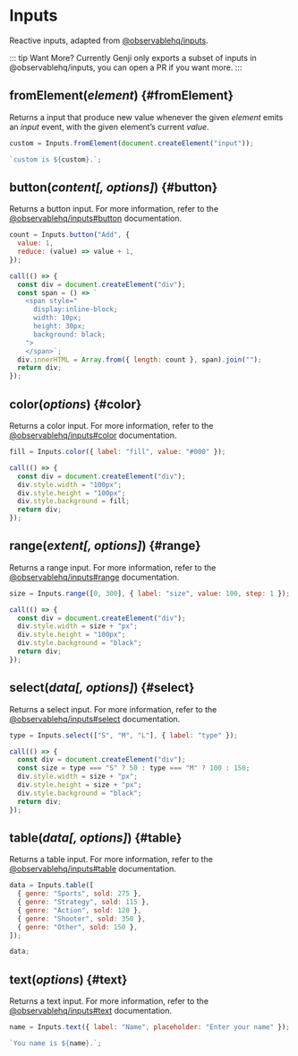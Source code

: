 # Inputs

Reactive inputs, adapted from [@observablehq/inputs](https://github.com/observablehq/inputs).

::: tip Want More?
Currently Genji only exports a subset of inputs in @observablehq/inputs, you can open a PR if you want more.
:::

## fromElement(_element_) {#fromElement}

Returns a input that produce new value whenever the given _element_ emits an _input_ event, with the given element’s current _value_.

```js eval
custom = Inputs.fromElement(document.createElement("input"));
```

```js eval
`custom is ${custom}.`;
```

## button(_content[, options]_) {#button}

Returns a button input. For more information, refer to the [@observablehq/inputs#button](https://github.com/observablehq/inputs?tab=readme-ov-file#button) documentation.

```js eval
count = Inputs.button("Add", {
  value: 1,
  reduce: (value) => value + 1,
});
```

```js eval
call(() => {
  const div = document.createElement("div");
  const span = () => `
    <span style="
      display:inline-block;
      width: 10px;
      height: 30px;
      background: black;
    ">
    </span>`;
  div.innerHTML = Array.from({ length: count }, span).join("");
  return div;
});
```

## color(_options_) {#color}

Returns a color input. For more information, refer to the [@observablehq/inputs#color](https://github.com/observablehq/inputs?tab=readme-ov-file#inputscoloroptions) documentation.

```js eval
fill = Inputs.color({ label: "fill", value: "#000" });
```

```js eval
call(() => {
  const div = document.createElement("div");
  div.style.width = "100px";
  div.style.height = "100px";
  div.style.background = fill;
  return div;
});
```

## range(_extent[, options]_) {#range}

Returns a range input. For more information, refer to the [@observablehq/inputs#range](https://github.com/observablehq/inputs?tab=readme-ov-file#range) documentation.

```js eval
size = Inputs.range([0, 300], { label: "size", value: 100, step: 1 });
```

```js eval
call(() => {
  const div = document.createElement("div");
  div.style.width = size + "px";
  div.style.height = "100px";
  div.style.background = "black";
  return div;
});
```

## select(_data[, options]_) {#select}

Returns a select input. For more information, refer to the [@observablehq/inputs#select](https://github.com/observablehq/inputs?tab=readme-ov-file#select) documentation.

```js eval
type = Inputs.select(["S", "M", "L"], { label: "type" });
```

```js eval
call(() => {
  const div = document.createElement("div");
  const size = type === "S" ? 50 : type === "M" ? 100 : 150;
  div.style.width = size + "px";
  div.style.height = size + "px";
  div.style.background = "black";
  return div;
});
```

## table(_data[, options]_) {#table}

Returns a table input. For more information, refer to the [@observablehq/inputs#table](https://github.com/observablehq/inputs?tab=readme-ov-file#table) documentation.

```js eval
data = Inputs.table([
  { genre: "Sports", sold: 275 },
  { genre: "Strategy", sold: 115 },
  { genre: "Action", sold: 120 },
  { genre: "Shooter", sold: 350 },
  { genre: "Other", sold: 150 },
]);
```

```js eval
data;
```

## text(_options_) {#text}

Returns a text input. For more information, refer to the [@observablehq/inputs#text](https://github.com/observablehq/inputs?tab=readme-ov-file#text) documentation.

```js eval
name = Inputs.text({ label: "Name", placeholder: "Enter your name" });
```

```js eval
`You name is ${name}.`;
```

